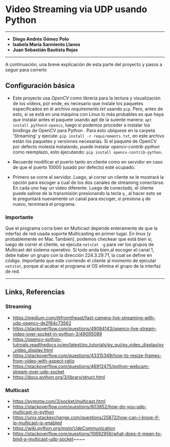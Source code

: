 # Video Streaming via UDP usando Python

---

* **Diego Andrés Gómez Polo**
* **Isabela María Sarmiento Llanos**
* **Juan Sebastián Bautista Rojas**

---
A continuación, una breve explicación de esta parte del proyecto y pasos a seguir para correrlo

## Configuración básica

* Este proyecto usa _OpenCV_ como librería para la lectura y visualización de los videos,
por ende, es necesario que instale los paquetes especificados en el archivo 
_requirements.txt_ usando `pip`. Pero, antes de esto, si se está en una máquina con Linux lo más probables es que haya
que instalar antes el paquete usando apt de la suiente manera: `apt install python3-opencv`, luego si podemos proceder a instalar
los bindings de OpenCV para Python . Para esto ubíquese en la carpeta 'Streaming' y ejecute: 
`pip install -r requirements.txt`, en este archivo están los paquetes y versiones necesarias. 
Si el paquete de OpenCV por defecto molesta instalando, 
puede instalar _opencv-contrib-python_ como reemplazo, esto ejecutando: 
`pip install opencv-contrib-python`. 

* Recuerde modificar el puerto tanto en cliente como
 en servidor en caso de que el puerto 10000 (usado por defecto) 
esté ocupado.

* Primero se corre el servidor. Luego, al correr un cliente se le mostrará
la opción para escoger a cuál de los dos canales de streaming conectarse. 
En cada uno hay un video diferente. Luego de conectado, el cliente puede
salirse de la transmisión presionando la tecla `q` , al hacer esto se le preguntará
nuevamente un canal para escoger, si presiona `q` de nuevo, terminará el programa.


### Importante
Que el programa corra bien en Multicast depende enteramente de que la interfaz de red usada soporte
Multicasting en primer lugar. En linux (y probablemente en Mac También), podemos checkear que está bien si,
luego de correr el cliente, se ejecuta `netstat -g` para ver los grupos de Multicast del sistema operativo.
Si todo anda bien,al escoger el canal 1, debe haber un grupo con la dirección 224.3.29.71, la cual se define en código. Importante
que este corriendo el cliente al momento de ejecutar `netstat`, porque al acabar el programa el OS elimina el
grupo de la interfaz de red.

---

## Links, Referencias



### Streaming

* https://medium.com/@fromtheast/fast-camera-live-streaming-with-udp-opencv-de2f84c73562
* https://stackoverflow.com/questions/49084143/opencv-live-stream-video-over-socket-in-python-3/49095089
* https://opencv-python-tutroals.readthedocs.io/en/latest/py_tutorials/py_gui/py_video_display/py_video_display.html
* https://stackoverflow.com/questions/43315349/how-to-resize-frames-from-video-with-aspect-ratio
* https://stackoverflow.com/questions/46912475/python-webcam-stream-over-udp-socket
* https://docs.python.org/3/library/struct.html

### Multicast
* https://pymotw.com/3/socket/multicast.html
* https://stackoverflow.com/questions/603852/how-do-you-udp-multicast-in-python
* https://unix.stackexchange.com/questions/25872/how-can-i-know-if-ip-multicast-is-enabled
* https://wiki.python.org/moin/UdpCommunication
* https://stackoverflow.com/questions/10692956/what-does-it-mean-to-bind-a-multicast-udp-socket~~~~
